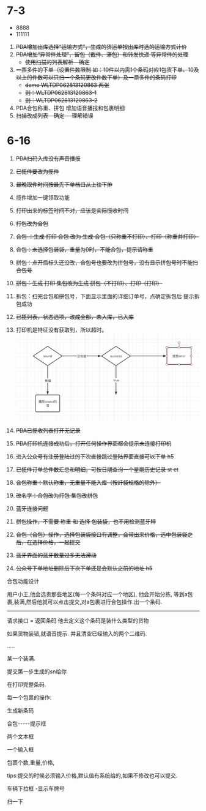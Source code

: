 # 7-3

- 8888
- 111111

1. ~~PDA增加出库选择“运输方式”，生成的货运单按出库时选的运输方式计价~~
2. ~~PDA增加“异常件处理”，留包（截件、滞包）和转发快递 等异常件的处理~~
    - ~~使用扫描的列表解析 - 确定~~
3. ~~一票多件的下单（设置件数限制 如：10件以内需1个条码对应1包货下单、10及以上的件数可以只扫一个条码更改件数下单）及一票多件的条码打印~~
    - ~~demo WLTDP062813120863 两张~~
    - ~~则：WLTDP062813120863-1~~
    - ~~则：WLTDP062813120863-2~~
4. PDA合包称重、拼包 增加语音播报和包裹明细
5. ~~扫描改成列表 - 确定---理解错误~~

# 6-16

1. ~~PDA扫码入库没有声音播报~~
2. ~~已揽件要改为揽件~~
3. ~~最晚取件时间按最先下单档口从上往下排~~
4. 揽件增加一键领取功能
5. ~~打印出来的标签时间不对，应该是实际揽收时间~~
6. ~~打包改为合包~~
7. ~~合包 ：生成 打印 合包 改为 生成 合包（只称重不打印）、打印（称重并打印）~~
8. ~~合包：未选择包装袋，重量为0时，不能合包，提示请称重~~
9. ~~拼包：点开后标头还没改，合包号也要改为拼包号，没有显示拼包号时不能扫合包号~~
10. ~~拼包：生成 打印 集包改为生成 拼包（不打印）、打印（打印）~~
11. 拆包：扫完合包和拼包号，下面显示里面的详细订单号，点确定拆包后 提示拆包成功
12. ~~已揽列表，状态选项，改成全部，未入库，已入库~~
13. 打印机是特征没有获取到，所以超时。
    ![img.png](img.png)

1. ~~PDA已揽收列表打开无记录~~
2. ~~PDA打印机连接成功后，打开任何操作界面都会提示未连接打印机~~

3. ~~进入公众号有注册登陆过的下次直接跳过登陆界面直接可以下单 h5~~

4. ~~已揽件订单总件数汇总和明细，可按日期查询一个星期历史记录 st et~~
5. ~~合包称重：默认称重，无重量不能入库（按纤袋规格的除外）~~
6. ~~改名字：合包改为打包 集包改拼包~~
7. ~~蓝牙连接问题~~

8. ~~拼包操作，不需要 称重 和 选择 包装袋，也不用检测蓝牙秤~~
9. ~~合包（合包）操作，选择包装袋接口有调整，会带出来价格，选中包装袋之后，在选择价格，一起提交~~
11. ~~蓝牙界面的蓝牙数量过多无法滑动~~
10. ~~公众号下单地址删除后下次下单还是会默认之前的地址 h5~~

合包功能设计

用户小王,他会选责那些地区(每一个条码对应一个地区), 他会开始分拣, 等到a包裹,装满,然后他就可以点击提交,对a包裹进行合包操作.出一个条码.

--------------------------------------------

请求接口 = 返回条码 他去定义这个条码是装什么类型的货物

如果货物装错,就语音提示. 并且清空已经输入的两个二维码.

.....

某一个装满.

提交第一步生成的sn给你

在打印完整条码.

每一个包裹的操作:

生成新条码

合包-----提示框

两个文本框

一个输入框

包裹个数,重量,价格,

tips:提交的时候必须输入价格,默认值有系统给的,如果不修改也可以提交.

车辆下拉框 -显示车牌号

扫一下
